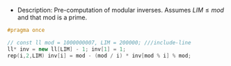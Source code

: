  * Description: Pre-computation of modular inverses. Assumes $LIM \le mod$ and that mod is a prime.
```cpp
#pragma once

// const ll mod = 1000000007, LIM = 200000; ///include-line
ll* inv = new ll[LIM] - 1; inv[1] = 1;
rep(i,2,LIM) inv[i] = mod - (mod / i) * inv[mod % i] % mod;
```